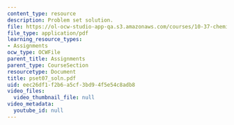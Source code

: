 ```yaml
---
content_type: resource
description: Problem set solution.
file: https://ol-ocw-studio-app-qa.s3.amazonaws.com/courses/10-37-chemical-and-biological-reaction-engineering-spring-2007/eec26df1f2b6a5cf3bd94f5e54c8adb8_pset07_soln.pdf
file_type: application/pdf
learning_resource_types:
- Assignments
ocw_type: OCWFile
parent_title: Assignments
parent_type: CourseSection
resourcetype: Document
title: pset07_soln.pdf
uid: eec26df1-f2b6-a5cf-3bd9-4f5e54c8adb8
video_files:
  video_thumbnail_file: null
video_metadata:
  youtube_id: null
---
```

